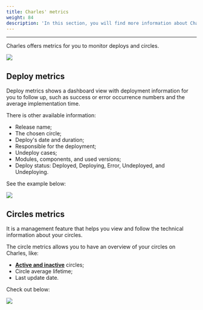 ```yaml
---
title: Charles' metrics
weight: 84
description: 'In this section, you will find more information about Charle''s metrics.'
---
```


---

Charles offers metrics for you to monitor deploys and circles. 

![](/shared/metrics-circ-e-deplo.png)

## **Deploy metrics**

Deploy metrics shows a dashboard view with deployment information for you to follow up, such as success or error occurrence numbers and the average implementation time.

There is other available information: 

* Release name;
* The chosen circle;
* Deploy's date and duration;
* Responsible for the deployment;
* Undeploy cases;
* Modules, components, and used versions;
* Deploy status: Deployed, Deploying, Error, Undeployed, and Undeploying.

See the example below:  

![](/shared/deploy.gif)

## **Circles metrics** 

It is a management feature that helps you view and follow the technical information about your circles.

The circle metrics allows you to have an overview of your circles on Charles, like:  

* [**Active and inactive**](/reference/circles/) circles;
* Circle average lifetime;
* Last update date.

Check out below: 

![](/shared/erro.gif)
